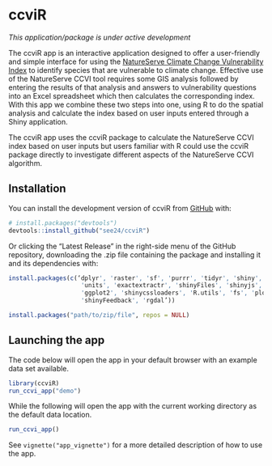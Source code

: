
<!-- README.md is generated from README.Rmd. Please edit that file -->

# ccviR

<!-- badges: start -->
<!-- badges: end -->

*This application/package is under active development*

The ccviR app is an interactive application designed to offer a
user-friendly and simple interface for using the [NatureServe Climate
Change Vulnerability
Index](https://www.natureserve.org/conservation-tools/climate-change-vulnerability-index)
to identify species that are vulnerable to climate change. Effective use
of the NatureServe CCVI tool requires some GIS analysis followed by
entering the results of that analysis and answers to vulnerability
questions into an Excel spreadsheet which then calculates the
corresponding index. With this app we combine these two steps into one,
using R to do the spatial analysis and calculate the index based on user
inputs entered through a Shiny application.

The ccviR app uses the ccviR package to calculate the NatureServe CCVI
index based on user inputs but users familiar with R could use the ccviR
package directly to investigate different aspects of the NatureServe
CCVI algorithm.

## Installation

You can install the development version of ccviR from
[GitHub](https://github.com/) with:

``` r
# install.packages("devtools")
devtools::install_github("see24/ccviR")
```

Or clicking the “Latest Release” in the right-side menu of the GitHub
repository, downloading the .zip file containing the package and
installing it and its dependencies with:

``` r
install.packages(c(‘dplyr', 'raster', 'sf', 'purrr', 'tidyr', 'shiny', 'stringr',
                    'units', 'exactextractr', 'shinyFiles', 'shinyjs', 'tmap', 
                    'ggplot2', 'shinycssloaders', 'R.utils', 'fs', 'plotly',
                    'shinyFeedback', 'rgdal’))

install.packages("path/to/zip/file", repos = NULL)
```

## Launching the app

The code below will open the app in your default browser with an example
data set available.

``` r
library(ccviR)
run_ccvi_app("demo")
```

While the following will open the app with the current working directory
as the default data location.

``` r
run_ccvi_app()
```

See `vignette("app_vignette")` for a more detailed description of how to
use the app.
